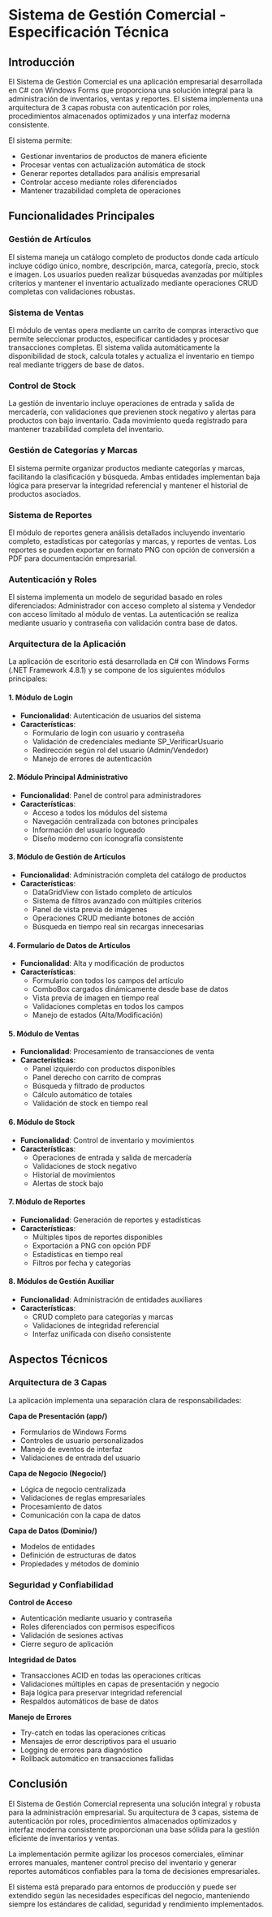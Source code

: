 # Sistema de Gestión Comercial - Especificación Técnica

## Introducción

El Sistema de Gestión Comercial es una aplicación empresarial desarrollada en C# con Windows Forms que proporciona una solución integral para la administración de inventarios, ventas y reportes. El sistema implementa una arquitectura de 3 capas robusta con autenticación por roles, procedimientos almacenados optimizados y una interfaz moderna consistente.

El sistema permite:
- Gestionar inventarios de productos de manera eficiente
- Procesar ventas con actualización automática de stock
- Generar reportes detallados para análisis empresarial
- Controlar acceso mediante roles diferenciados
- Mantener trazabilidad completa de operaciones

## Funcionalidades Principales

### Gestión de Artículos

El sistema maneja un catálogo completo de productos donde cada artículo incluye código único, nombre, descripción, marca, categoría, precio, stock e imagen. Los usuarios pueden realizar búsquedas avanzadas por múltiples criterios y mantener el inventario actualizado mediante operaciones CRUD completas con validaciones robustas.

### Sistema de Ventas

El módulo de ventas opera mediante un carrito de compras interactivo que permite seleccionar productos, especificar cantidades y procesar transacciones completas. El sistema valida automáticamente la disponibilidad de stock, calcula totales y actualiza el inventario en tiempo real mediante triggers de base de datos.

### Control de Stock

La gestión de inventario incluye operaciones de entrada y salida de mercadería, con validaciones que previenen stock negativo y alertas para productos con bajo inventario. Cada movimiento queda registrado para mantener trazabilidad completa del inventario.

### Gestión de Categorías y Marcas

El sistema permite organizar productos mediante categorías y marcas, facilitando la clasificación y búsqueda. Ambas entidades implementan baja lógica para preservar la integridad referencial y mantener el historial de productos asociados.

### Sistema de Reportes

El módulo de reportes genera análisis detallados incluyendo inventario completo, estadísticas por categorías y marcas, y reportes de ventas. Los reportes se pueden exportar en formato PNG con opción de conversión a PDF para documentación empresarial.

### Autenticación y Roles

El sistema implementa un modelo de seguridad basado en roles diferenciados: Administrador con acceso completo al sistema y Vendedor con acceso limitado al módulo de ventas. La autenticación se realiza mediante usuario y contraseña con validación contra base de datos.

### Arquitectura de la Aplicación

La aplicación de escritorio está desarrollada en C# con Windows Forms (.NET Framework 4.8.1) y se compone de los siguientes módulos principales:

#### 1. Módulo de Login 
- **Funcionalidad**: Autenticación de usuarios del sistema
- **Características**:
  - Formulario de login con usuario y contraseña
  - Validación de credenciales mediante SP_VerificarUsuario
  - Redirección según rol del usuario (Admin/Vendedor)
  - Manejo de errores de autenticación

#### 2. Módulo Principal Administrativo 
- **Funcionalidad**: Panel de control para administradores
- **Características**:
  - Acceso a todos los módulos del sistema
  - Navegación centralizada con botones principales
  - Información del usuario logueado
  - Diseño moderno con iconografía consistente

#### 3. Módulo de Gestión de Artículos 
- **Funcionalidad**: Administración completa del catálogo de productos
- **Características**:
  - DataGridView con listado completo de artículos
  - Sistema de filtros avanzado con múltiples criterios
  - Panel de vista previa de imágenes
  - Operaciones CRUD mediante botones de acción
  - Búsqueda en tiempo real sin recargas innecesarias

#### 4. Formulario de Datos de Artículos 
- **Funcionalidad**: Alta y modificación de productos
- **Características**:
  - Formulario con todos los campos del artículo
  - ComboBox cargados dinámicamente desde base de datos
  - Vista previa de imagen en tiempo real
  - Validaciones completas en todos los campos
  - Manejo de estados (Alta/Modificación)

#### 5. Módulo de Ventas 
- **Funcionalidad**: Procesamiento de transacciones de venta
- **Características**:
  - Panel izquierdo con productos disponibles
  - Panel derecho con carrito de compras
  - Búsqueda y filtrado de productos
  - Cálculo automático de totales
  - Validación de stock en tiempo real

#### 6. Módulo de Stock 
- **Funcionalidad**: Control de inventario y movimientos
- **Características**:
  - Operaciones de entrada y salida de mercadería
  - Validaciones de stock negativo
  - Historial de movimientos
  - Alertas de stock bajo

#### 7. Módulo de Reportes 
- **Funcionalidad**: Generación de reportes y estadísticas
- **Características**:
  - Múltiples tipos de reportes disponibles
  - Exportación a PNG con opción PDF
  - Estadísticas en tiempo real
  - Filtros por fecha y categorías

#### 8. Módulos de Gestión Auxiliar 
- **Funcionalidad**: Administración de entidades auxiliares
- **Características**:
  - CRUD completo para categorías y marcas
  - Validaciones de integridad referencial
  - Interfaz unificada con diseño consistente

## Aspectos Técnicos

### Arquitectura de 3 Capas

La aplicación implementa una separación clara de responsabilidades:

**Capa de Presentación (app/)**
- Formularios de Windows Forms
- Controles de usuario personalizados
- Manejo de eventos de interfaz
- Validaciones de entrada del usuario

**Capa de Negocio (Negocio/)**
- Lógica de negocio centralizada
- Validaciones de reglas empresariales
- Procesamiento de datos
- Comunicación con la capa de datos

**Capa de Datos (Dominio/)**
- Modelos de entidades
- Definición de estructuras de datos
- Propiedades y métodos de dominio

### Seguridad y Confiabilidad

**Control de Acceso**
- Autenticación mediante usuario y contraseña
- Roles diferenciados con permisos específicos
- Validación de sesiones activas
- Cierre seguro de aplicación

**Integridad de Datos**
- Transacciones ACID en todas las operaciones críticas
- Validaciones múltiples en capas de presentación y negocio
- Baja lógica para preservar integridad referencial
- Respaldos automáticos de base de datos

**Manejo de Errores**
- Try-catch en todas las operaciones críticas
- Mensajes de error descriptivos para el usuario
- Logging de errores para diagnóstico
- Rollback automático en transacciones fallidas

## Conclusión

El Sistema de Gestión Comercial representa una solución integral y robusta para la administración empresarial. Su arquitectura de 3 capas, sistema de autenticación por roles, procedimientos almacenados optimizados y interfaz moderna consistente proporcionan una base sólida para la gestión eficiente de inventarios y ventas.

La implementación permite agilizar los procesos comerciales, eliminar errores manuales, mantener control preciso del inventario y generar reportes automáticos confiables para la toma de decisiones empresariales.

El sistema está preparado para entornos de producción y puede ser extendido según las necesidades específicas del negocio, manteniendo siempre los estándares de calidad, seguridad y rendimiento implementados.
